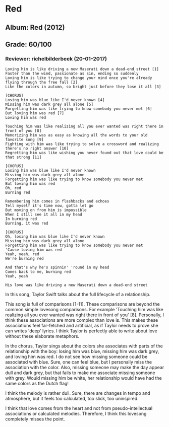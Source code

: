 # Red
## Album: Red (2012)
## Grade: 60/100
### Reviewer: richelbilderbeek (20-01-2017)

```
Loving him is like driving a new Maserati down a dead-end street [1]
Faster than the wind, passionate as sin, ending so suddenly
Loving him is like trying to change your mind once you're already flying through the free fall [2]
Like the colors in autumn, so bright just before they lose it all [3]

[CHORUS]
Losing him was blue like I'd never known [4]
Missing him was dark grey all alone [5] 
Forgetting him was like trying to know somebody you never met [6]
But loving him was red [7]
Loving him was red

Touching him was like realizing all you ever wanted was right there in front of you [8]
Memorizing him was as easy as knowing all the words to your old favorite song [9]
Fighting with him was like trying to solve a crossword and realizing there's no right answer [10]
Regretting him was like wishing you never found out that love could be that strong [11]

[CHORUS]
Losing him was blue like I'd never known
Missing him was dark grey all alone
Forgetting him was like trying to know somebody you never met
But loving him was red
Oh, red
Burning red

Remembering him comes in flashbacks and echoes
Tell myself it's time now, gotta let go
But moving on from him is impossible
When I still see it all in my head
In burning red
Burning, it was red

[CHORUS]
Oh, losing him was blue like I'd never known
Missing him was dark grey all alone
Forgetting him was like trying to know somebody you never met
'Cause loving him was red
Yeah, yeah, red
We're burning red

And that's why he's spinnin' 'round in my head
Comes back to me, burning red
Yeah, yeah

His love was like driving a new Maserati down a dead-end street 
```

In this song, Taylor Swift talks about the full lifecycle of a relationship.

This song is full of comparisons [1-11]. These comparisons are beyond the common simple
lovesong comparisons. For example 'Touching him was like realizing all you ever wanted 
was right there in front of you' [8]. Personally, I think these associations are more
complex than love is. This makes these associations feel far-fetched and artificial,
as if Taylor needs to prove she can writes 'deep' lyrics. I think Taylor is
perfectly able to write about love without these elaborate metaphors.

In the chorus, Taylor sings about the colors she associates with parts of the relationship with the boy: losing
him was blue, missing him was dark grey, and loving him was red. I do not see how missing someone could be
associated with blue. Sure, one can feel blue, but I personally miss the association with the color. Also,
missing someone may make the day appear dull and dark grey, but that fails to make me associate missing
someone with grey. Would missing him be white, her relationship would have had the same colors as the Dutch flag!

I think the melody is rather dull. Sure, there are changes in tempo and atmosphere, but it 
feels too calculated, too slick, too uninspired.

I think that love comes from the heart and not from
pseudo-intellectual associations or calculated melodies.
Therefore, I think this lovesong completely misses the point.

